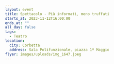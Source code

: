 ```yaml
---
layout: event
title: Spettacolo - Più informati, meno truffati
starts_at: 2023-11-12T16:00:00
ends_at: ""
all_day: false
tags:
  - Teatro
location:
  city: Corbetta
  address: Sala Polifunzionale, piazza 1º Maggio
flyer: images/uploads/img_1647.jpeg
---
```

